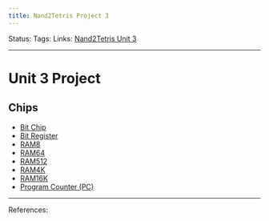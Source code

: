 ```yaml
---
title: Nand2Tetris Project 3
---
```

Status:
Tags:
Links: [Nand2Tetris Unit 3](out/nand2tetris-unit-3.md)
___
# Unit 3 Project
## Chips
- [Bit Chip](out/bit-chip.md)
- [Bit Register](out/bit-register.md)
- [RAM8](out/ram8.md)
- [RAM64](out/ram64.md)
- [RAM512](out/ram512.md)
- [RAM4K](out/ram4k.md)
- [RAM16K](out/ram16k.md)
- [Program Counter (PC)](out/program-counter-pc.md)
___
References: